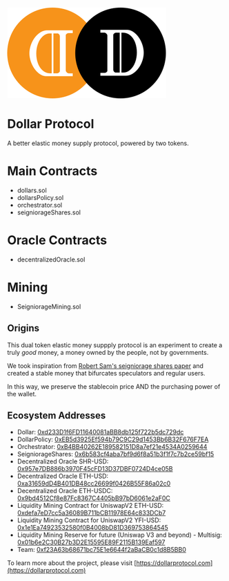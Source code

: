 ![](https://github.com/Dollar-Protocol/Core-Contracts/blob/master/assets/pair.svg)

# Dollar Protocol

A better elastic money supply protocol, powered by two tokens.

# Main Contracts
* dollars.sol
* dollarsPolicy.sol
* orchestrator.sol
* seigniorageShares.sol

# Oracle Contracts
* decentralizedOracle.sol

# Mining
* SeigniorageMining.sol

## Origins
This dual token elastic money suppply protocol is an experiment to create a truly *good* money, a money owned by the people, not by governments.

We took inspiration from [Robert Sam's seigniorage shares paper](https://github.com/rmsams/stablecoins/blob/master/paper.pdf) and created a stable money that bifurcates speculators and regular users.

In this way, we preserve the stablecoin price AND the purchasing power of the wallet.

## Ecosystem Addresses
* Dollar: [0xd233D1f6FD11640081aBB8db125f722b5dc729dc](http://etherscan.io/address/0xd233D1f6FD11640081aBB8db125f722b5dc729dc)
* DollarPolicy: [0xEB5d3925Ef594b79C9C29d1453Bb6B32F676F7EA](http://etherscan.io/address/0xEB5d3925Ef594b79C9C29d1453Bb6B32F676F7EA)
* Orchestrator: [0xB4BB40262E189582151D8a7ef21e4534A0259644](http://etherscan.io/address/0xB4BB40262E189582151D8a7ef21e4534A0259644)
* SeigniorageShares: [0x6b583cf4aba7bf9d6f8a51b3f1f7c7b2ce59bf15](http://etherscan.io/address/0x6b583cf4aba7bf9d6f8a51b3f1f7c7b2ce59bf15)
* Decentralized Oracle SHR-USD: [0x957e7DB886b3970F45cFD13D37DBF0724D4ce05B](http://etherscan.io/address/0x957e7DB886b3970F45cFD13D37DBF0724D4ce05B)
* Decentralized Oracle ETH-USD: [0xa31659dD4B401DB48cc26699f0426B55F86a02c0](http://etherscan.io/address/0xa31659dD4B401DB48cc26699f0426B55F86a02c0)
* Decentralized Oracle ETH-USDC: [0x9bd4512Cf8e87Fc8367C4405bB97bD6061e2aF0C](http://etherscan.io/address/0x9bd4512Cf8e87Fc8367C4405bB97bD6061e2aF0C)
* Liquidity Mining Contract for UniswapV2 ETH-USD: [0xdefa7eD7cc5a36089B711bCB11978E64c833DCb7](http://etherscan.io/address/0xdefa7eD7cc5a36089B711bCB11978E64c833DCb7)
* Liquidity Mining Contract for UniswapV2 YFI-USD: [0x1e1Ea74923532580f0B4008bD81D369753864545](http://etherscan.io/address/0x1e1Ea74923532580f0B4008bD81D369753864545)
* Liquidity Mining Reserve for future (Uniswap V3 and beyond) - Multisig: [0x01b6e2C30B27b3D2E15595E89F2115B139Eaf597](http://etherscan.io/address/0x01b6e2C30B27b3D2E15595E89F2115B139Eaf597)
* Team: [0xf23A63b68671bc75E1e6644f2aBaCB0c1d8B5BB0](http://etherscan.io/address/0xf23A63b68671bc75E1e6644f2aBaCB0c1d8B5BB0)

To learn more about the project, please visit [https://dollarprotocol.com](https://dollarprotocol.com)
